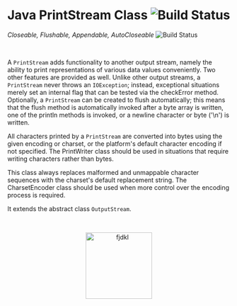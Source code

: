 
Java PrintStream Class ![Build Status](https://img.shields.io/badge/Class-PrintStream-blue)
============

 _Closeable, Flushable, Appendable, AutoCloseable_   ![Build Status](https://img.shields.io/badge/Implemented-Interfaces-pink)

<br />

A `PrintStream` adds functionality to another output stream, namely the ability to print representations of various data values conveniently. Two other features are provided as well. Unlike other output streams, a `PrintStream` never throws an `IOException`; instead, exceptional situations merely set an internal flag that can be tested via the checkError method. Optionally, a `PrintStream` can be created to flush automatically; this means that the flush method is automatically invoked after a byte array is written, one of the println methods is invoked, or a newline character or byte ('\n') is written.

All characters printed by a `PrintStream` are converted into bytes using the given encoding or charset, or the platform's default character encoding if not specified. The PrintWriter class should be used in situations that require writing characters rather than bytes.

This class always replaces malformed and unmappable character sequences with the charset's default replacement string. The CharsetEncoder class should be used when more control over the encoding process is required.

It extends the abstract class `OutputStream`.

<br />
<p align="center">
    <img  alt=" fjdkl" width="150" src="https://cdn.programiz.com/sites/tutorial2program/files/java-printstream.png"/>
</p>